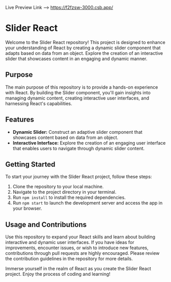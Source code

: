 Live Preview Link --> https://f2fzsw-3000.csb.app/

# Slider React

Welcome to the Slider React repository! This project is designed to enhance your understanding of React by creating a dynamic slider component that adapts based on data from an object. Explore the creation of an interactive slider that showcases content in an engaging and dynamic manner.

## Purpose

The main purpose of this repository is to provide a hands-on experience with React. By building the Slider component, you'll gain insights into managing dynamic content, creating interactive user interfaces, and harnessing React's capabilities.

## Features

- **Dynamic Slider:** Construct an adaptive slider component that showcases content based on data from an object.
- **Interactive Interface:** Explore the creation of an engaging user interface that enables users to navigate through dynamic slider content.

## Getting Started

To start your journey with the Slider React project, follow these steps:

1. Clone the repository to your local machine.
2. Navigate to the project directory in your terminal.
3. Run `npm install` to install the required dependencies.
4. Run `npm start` to launch the development server and access the app in your browser.

## Usage and Contributions

Use this repository to expand your React skills and learn about building interactive and dynamic user interfaces. If you have ideas for improvements, encounter issues, or wish to introduce new features, contributions through pull requests are highly encouraged. Please review the contribution guidelines in the repository for more details.

Immerse yourself in the realm of React as you create the Slider React project. Enjoy the process of coding and learning!
